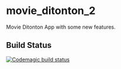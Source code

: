 # movie_ditonton_2

Movie Ditonton App with some new features.

## Build Status

[![Codemagic build status](https://api.codemagic.io/apps/633d5c68720e3cdb70b34f47/633d5fe0720e3ca638b97e91/status_badge.svg)](https://codemagic.io/apps/633d5c68720e3cdb70b34f47/633d5fe0720e3ca638b97e91/latest_build)
